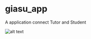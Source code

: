 # giasu_app

A application connect Tutor and Student 

![alt text](https://drive.google.com/file/d/18mwoZqkxXAuVtlh-bohNj-Yzr0IEqldc/view?usp=sharing)